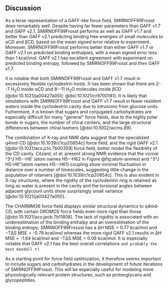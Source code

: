 ## Discussion

As a terse representation of a GAFF-like force field, SMIRNOFF99Frosst does remarkably well. 
Despite having far fewer parameters than GAFF v1.7 and GAFF v2.1, SMIRNOFF99Frosst performs as well as GAFF v1.7 and better than GAFF v2.1 predicting binding free energies of small molecules to αCD and βCD, based on the mean signed error relative to experiment.
Moreover, SMIRNOFF99Frosst performs better than either GAFF v1.7 or GAFF v2.1 on predicted binding enthalpies, with a mean signed error less than 1 kcal/mol.
GAFF v2.1 has excellent agreement with experiment on predicted binding entropy, followed by SMIRNOFF99Frosst and then GAFF v1.7.

It is notable that both SMIRNOFF99Frosst and GAFF v1.7 result in excessively flexible cyclodextrin hosts.
It has been shown that there are 2--7 H<sub>2</sub>O inside αCD and 8--11 H<sub>2</sub>O molecules inside βCD [@doi:10.1021/ja00427a050; @doi:10.1021/cr9700181].
It is likely that simulations with SMIRNOFF99Frosst and GAFF v1.7 result in fewer resident waters inside the cyclodextrin cavity due to intrusions from glucose units.
Futhermore, it is known that sugars and conjugated carbohydrates are especially difficult for many "general" force fields, due to the highly polar bonds in sugars, the number of chiral centers, and the large structural differences between chiral isomers [@doi:10.1002/wcms.89].

The combination of X-ray and NMR data suggest that the specialized q4md-CD [@doi:10.1039/c1cp20854c] force field, and the rigid GAFF v2.1 [@doi:10.1021/acs.jctc.7b00359] force field, better model the flexibility of the CD cavity.
Cézard, *et al.* present strong NMR evidence that the vicinal ^3^J H5--H6′ (atom names H5--H62 in Figure @fig:atom-anmes) and ^3^J H5-H6″(atom names H5--H61) coupling show minimal fluctuation in distance over a number of timescales, suggesting little change in the population of rotamers [@doi:10.1039/c1cp20854c].
This is also evident in X-ray structures, where the rigidity of the cyclodextrin ring is retained as long as water is present in the cavity and the torsional angles between adjacent glycouril units show surprisingly small variance [@doi:10.1021/ja00427a050].

The CHARMM36 force field displays similar structural dynamics to q4md-CD, with certain GROMOS force fields even more rigid than those [@doi:10.1021/acs.jpcb.7b11808].
The lack of rigidity is associated with an underestimation of the binding enthalpy and an overestimation of the binding entropy; SMRINOFF99Frossst has a ΔH MSE = 0.77 kcal/mol and −TΔS MSE = -0.78 kcal/mol whereas the more rigid GAFF v2.1 results in ΔH MSE = -1.64 kcal/mol and −TΔS MSE = 0.08 kcal/mol.
It is especially notable that GAFF v2.1 has the best overall correlations `and probably the best Kendall τ?`.

As a starting point for force field optimization, it therefore seems important to include sugars and carbohydrates in the development of future iterations of SMIRNOFF99Frosst.
This will be especially useful for modeling more physiologically relevant protein structures, such as proteoglycans and glycopeptides.